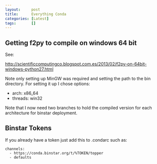 ```yaml
---
layout:     post
title:      Everything Conda
categories: [Latest]
tags:       []
---
```


## Getting f2py to compile on windows 64 bit

See:

http://scientificcomputingco.blogspot.com.es/2013/02/f2py-on-64bit-windows-python27.html

Note only setting up MinGW was required and setting the path to the bin
directory. For setting it up I chose options:

* arch: x86_64
* threads: win32

Note that I now need two branches to hold the compiled version for each
architecture for binstar deployment.

## Binstar Tokens

If you already have a token just add this to .condarc such as:

    channels:
      - https://conda.binstar.org/t/%TOKEN/topper
      - defaults
